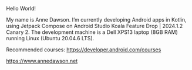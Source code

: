 Hello World!

My name is Anne Dawson. I’m currently developing Android apps in Kotlin, using Jetpack Compose on Android Studio Koala Feature Drop | 2024.1.2 Canary 2.
The development machine is a Dell XPS13 laptop (8GB RAM) running Linux (Ubuntu 20.04.6 LTS). 


Recommended courses: 
https://developer.android.com/courses

https://www.annedawson.net

<!---
annedawson/annedawson is a ✨ special ✨ repository because its `README.md` (this file) appears on your GitHub profile.
You can click the Preview link to take a look at your changes.
AD 11 Aug 2024
--->

